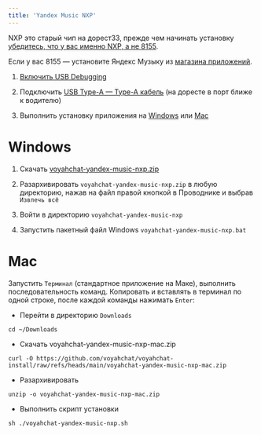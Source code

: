 ```yaml
---
title: 'Yandex Music NXP'
---
```


NXP это старый чип на дорест33, прежде чем начинать установку [убедитесь, что у вас именно NXP, а не 8155](https://t.me/voyahchat/32898/92496).

Если у вас 8155 — установите Яндекс Музыку из [магазина приложений](software.md#магазины-приложний).

1. [Включить USB Debugging](usb-debugging.md)

2. Подключить [USB Type-A — Type-A кабель](cable.md) (на доресте в порт ближе к водителю)

3. Выполнить установку приложения на [Windows](#windows) или [Mac](#mac)

# Windows

1. Скачать [voyahchat-yandex-music-nxp.zip](https://github.com/voyahchat/voyahchat-install/raw/refs/heads/main/voyahchat-yandex-music-nxp.zip)

2. Разархивировать `voyahchat-yandex-music-nxp.zip` в любую директорию, нажав на файл правой кнопкой в Проводнике и выбрав `Извлечь всё`

3. Войти в директорию `voyahchat-yandex-music-nxp`

4. Запустить пакетный файл Windows `voyahchat-yandex-music-nxp.bat`

# Mac

Запустить `Терминал` (стандартное приложение на Маке), выполнить последовательность команд. Копировать и вставлять в терминал по одной строке, после каждой команды нажимать `Enter`:
  * Перейти в директорию `Downloads`
```
cd ~/Downloads
```
  * Скачать voyahchat-yandex-music-nxp-mac.zip
```
curl -O https://github.com/voyahchat/voyahchat-install/raw/refs/heads/main/voyahchat-yandex-music-nxp-mac.zip
 ```
  * Разархивировать
```
unzip -o voyahchat-yandex-music-nxp-mac.zip
```
  * Выполнить скрипт установки
```
sh ./voyahchat-yandex-music-nxp.sh
```

